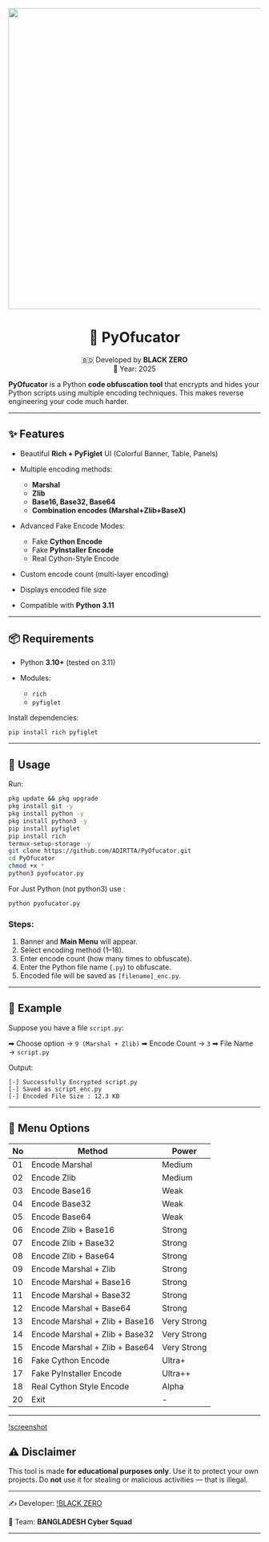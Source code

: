<p align="center">                                                                       
 <img src="https://i.postimg.cc/ncnQbbvg/1000260033.jpg" width="600"/>         
</p>                                                                                                                         <h1 align="center">🐍 PyOfucator </h1>                            <p align="center">                                         🇧🇩 Developed by <b>BLACK ZERO</b><br>                                                                   📆 Year: 2025                                                                         </p>


**PyOfucator** is a Python **code obfuscation tool** that encrypts and hides your Python scripts using multiple encoding techniques.
This makes reverse engineering your code much harder.

---

## ✨ Features

* Beautiful **Rich + PyFiglet** UI (Colorful Banner, Table, Panels)
* Multiple encoding methods:

  * **Marshal**
  * **Zlib**
  * **Base16, Base32, Base64**
  * **Combination encodes (Marshal+Zlib+BaseX)**
* Advanced Fake Encode Modes:

  * Fake **Cython Encode**
  * Fake **PyInstaller Encode**
  * Real Cython-Style Encode 
* Custom encode count (multi-layer encoding)
* Displays encoded file size
* Compatible with **Python 3.11**

---

## 📦 Requirements

* Python **3.10+** (tested on 3.11)
* Modules:

  * `rich`
  * `pyfiglet`

Install dependencies:

```bash
pip install rich pyfiglet
```

---

## 🚀 Usage

Run:

```bash
pkg update && pkg upgrade
pkg install git -y
pkg install python -y
pkg install python3 -y
pip install pyfiglet
pip install rich 
termux-setup-storage -y
git clone https://github.com/ADIRTTA/PyOfucator.git
cd PyOfucator
chmod +x *
python3 pyofucator.py
```
For Just Python (not python3) use :
```bash
python pyofucator.py
```
### Steps:

1. Banner and **Main Menu** will appear.
2. Select encoding method (1–18).
3. Enter encode count (how many times to obfuscate).
4. Enter the Python file name (`.py`) to obfuscate.
5. Encoded file will be saved as `[filename]_enc.py`.

---

## 🧩 Example

Suppose you have a file `script.py`:


➡ Choose option → `9 (Marshal + Zlib)`
➡ Encode Count → `3`
➡ File Name → `script.py`

Output:

```
[-] Successfully Encrypted script.py
[-] Saved as script_enc.py
[-] Encoded File Size : 12.3 KB
```

---

## 📖 Menu Options

| No | Method                          | Power       |
| -- | ------------------------------- | ----------- |
| 01 | Encode Marshal                  | Medium      |
| 02 | Encode Zlib                     | Medium      |
| 03 | Encode Base16                   | Weak        |
| 04 | Encode Base32                   | Weak        |
| 05 | Encode Base64                   | Weak        |
| 06 | Encode Zlib + Base16            | Strong      |
| 07 | Encode Zlib + Base32            | Strong      |
| 08 | Encode Zlib + Base64            | Strong      |
| 09 | Encode Marshal + Zlib           | Strong      |
| 10 | Encode Marshal + Base16         | Strong      |
| 11 | Encode Marshal + Base32         | Strong      |
| 12 | Encode Marshal + Base64         | Strong      |
| 13 | Encode Marshal + Zlib + Base16  | Very Strong |
| 14 | Encode Marshal + Zlib + Base32  | Very Strong |
| 15 | Encode Marshal + Zlib + Base64  | Very Strong |
| 16 | Fake Cython Encode              | Ultra+      |
| 17 | Fake PyInstaller Encode         | Ultra++     |
| 18 | Real Cython Style Encode        | Alpha       |
| 20 | Exit                            | -           |

---
[!screenshot](https://i.postimg.cc/zfnYCMVS/1000260035.jpg)

## ⚠️ Disclaimer

This tool is made **for educational purposes only**.
Use it to protect your own projects.
Do **not** use it for stealing or malicious activities — that is illegal.

---

✍️ Developer: [!BLACK ZERO](https://black-zero.vercel.app/)

👥 Team: **BANGLADESH Cyber Squad**

---

